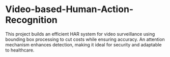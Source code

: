# Video-based-Human-Action-Recognition
This project builds an efficient HAR system for video surveillance using bounding box processing to cut costs while ensuring accuracy. An attention mechanism enhances detection, making it ideal for security and adaptable to healthcare.

